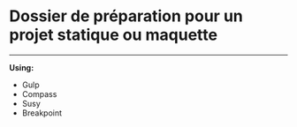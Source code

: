 # Dossier de préparation pour un projet statique ou maquette
------------------------------------------------------------

**Using:**

 - Gulp 
 - Compass
 - Susy
 - Breakpoint

